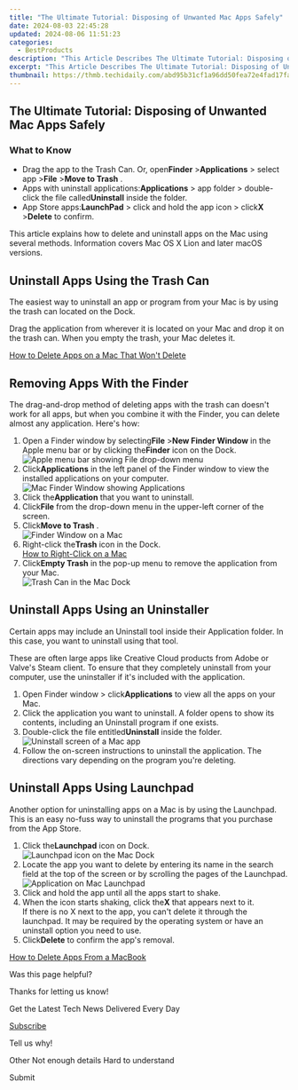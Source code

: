 ```yaml
---
title: "The Ultimate Tutorial: Disposing of Unwanted Mac Apps Safely"
date: 2024-08-03 22:45:28
updated: 2024-08-06 11:51:23
categories:
  - BestProducts
description: "This Article Describes The Ultimate Tutorial: Disposing of Unwanted Mac Apps Safely"
excerpt: "This Article Describes The Ultimate Tutorial: Disposing of Unwanted Mac Apps Safely"
thumbnail: https://thmb.techidaily.com/abd95b31cf1a96dd50fea72e4fad17faec8b6807eeb04dedcab0ba4e1aebe611.jpg
---
```


## The Ultimate Tutorial: Disposing of Unwanted Mac Apps Safely
### What to Know

* Drag the app to the Trash Can. Or, open**Finder** \>**Applications** \> select app >**File** \>**Move to Trash** .
* Apps with uninstall applications:**Applications** \> app folder > double-click the file called**Uninstall** inside the folder.
* App Store apps:**LaunchPad** \> click and hold the app icon > click**X** \>**Delete** to confirm.

 This article explains how to delete and uninstall apps on the Mac using several methods. Information covers Mac OS X Lion and later macOS versions.

## Uninstall Apps Using the Trash Can

 The easiest way to uninstall an app or program from your Mac is by using the trash can located on the Dock.

 Drag the application from wherever it is located on your Mac and drop it on the trash can. When you empty the trash, your Mac deletes it.

[How to Delete Apps on a Mac That Won't Delete](https://www.lifewire.com/delete-apps-on-mac-that-wont-delete-8599133)

## Removing Apps With the Finder

 The drag-and-drop method of deleting apps with the trash can doesn't work for all apps, but when you combine it with the Finder, you can delete almost any application. Here's how:

1. Open a Finder window by selecting**File** \>**New Finder Window** in the Apple menu bar or by clicking the**Finder** icon on the Dock.  
![Apple menu bar showing File drop-down menu](https://www.lifewire.com/thmb/MGmsm3YDwhDyatYOHrrRRW3-h0M=/1500x0/filters:no_upscale():max_bytes(150000):strip_icc():format(webp)/001-how-to-uninstall-apps-on-the-mac-6275a27fdf634aa88081ee1bd2565f51.jpg)
2. Click**Applications**  in the left panel of the Finder window to view the installed applications on your computer.  
![Mac Finder Window showing Applications](https://www.lifewire.com/thmb/vHQixA8eNCDtMNb9UUGfnSOYS1g=/1500x0/filters:no_upscale():max_bytes(150000):strip_icc():format(webp)/002-how-to-uninstall-apps-on-the-mac-f3bdc444cc264857b4ebfa75ee21d74d.jpg)
3. Click the**Application** that you want to uninstall.
4. Click**File** from the drop-down menu in the upper-left corner of the screen.
5. Click**Move to Trash** .  
![Finder Window on a Mac](https://www.lifewire.com/thmb/jSO0h7XUMxLUIaC3aknExibGMbw=/1500x0/filters:no_upscale():max_bytes(150000):strip_icc():format(webp)/003-how-to-uninstall-apps-on-the-mac-b4a5edaead6441d1ad443581e8732fa6.jpg)
6. Right-click the**Trash** icon in the Dock.  
[How to Right-Click on a Mac](https://www.lifewire.com/right-click-on-a-mac-4164327)
7. Click**Empty Trash** in the pop-up menu to remove the application from your Mac.  
![Trash Can in the Mac Dock](https://www.lifewire.com/thmb/_c8iNfdVM251v01qLTjDdWk_KRo=/1500x0/filters:no_upscale():max_bytes(150000):strip_icc():format(webp)/004-how-to-uninstall-apps-on-the-mac-a5e892ee5ad14e7c8d59b11902ecc636.jpg)

## Uninstall Apps Using an Uninstaller

 Certain apps may include an Uninstall tool inside their Application folder. In this case, you want to uninstall using that tool.

 These are often large apps like Creative Cloud products from Adobe or Valve's Steam client. To ensure that they completely uninstall from your computer, use the uninstaller if it's included with the application.

1. Open Finder window > click**Applications** to view all the apps on your Mac.
2. Click the application you want to uninstall. A folder opens to show its contents, including an Uninstall program if one exists.
3. Double-click the file entitled**Uninstall** inside the folder.  
![Uninstall screen of a Mac app](https://www.lifewire.com/thmb/kEfXG6PEXMBajlmPo8uWF2fi1g0=/1500x0/filters:no_upscale():max_bytes(150000):strip_icc():format(webp)/006-how-to-uninstall-apps-on-the-mac-2f9c59552b4d47a8a51866ebe1fc0ef8.jpg)
4. Follow the on-screen instructions to uninstall the application. The directions vary depending on the program you're deleting.

## Uninstall Apps Using Launchpad

 Another option for uninstalling apps on a Mac is by using the Launchpad. This is an easy no-fuss way to uninstall the programs that you purchase from the App Store.

1. Click the**Launchpad** icon on Dock.  
![Launchpad icon on the Mac Dock](https://www.lifewire.com/thmb/BC_6KcEW2TGd0n99uqg7_p3ZKpk=/1500x0/filters:no_upscale():max_bytes(150000):strip_icc():format(webp)/007-how-to-uninstall-apps-on-the-mac-b79fff671b584f7da9b7167e120bc3bf.jpg)
2. Locate the app you want to delete by entering its name in the search field at the top of the screen or by scrolling the pages of the Launchpad.  
![Application on Mac Launchpad](https://www.lifewire.com/thmb/VGa3xThDAqbgJ3TDaNstoREgNRg=/1500x0/filters:no_upscale():max_bytes(150000):strip_icc():format(webp)/008-how-to-uninstall-apps-on-the-mac-997fd6ad814b45b6bb5d212ca3335dce.jpg)
3. Click and hold the app until all the apps start to shake.
4. When the icon starts shaking, click the**X** that appears next to it.  
 If there is no X next to the app, you can't delete it through the launchpad. It may be required by the operating system or have an uninstall option you need to use.
5. Click**Delete** to confirm the app's removal.

[How to Delete Apps From a MacBook](https://www.lifewire.com/delete-apps-from-macbook-6826116)

Was this page helpful?

Thanks for letting us know!

 Get the Latest Tech News Delivered Every Day

[Subscribe](https://www.lifewire.com/#)

Tell us why!

 Other  Not enough details  Hard to understand

 Submit

<ins class="adsbygoogle"
     style="display:block"
     data-ad-format="autorelaxed"
     data-ad-client="ca-pub-7571918770474297"
     data-ad-slot="1223367746"></ins>



<ins class="adsbygoogle"
     style="display:block"
     data-ad-client="ca-pub-7571918770474297"
     data-ad-slot="8358498916"
     data-ad-format="auto"
     data-full-width-responsive="true"></ins>
